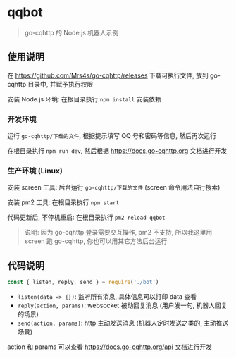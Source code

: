 # qqbot

> go-cqhttp 的 Node.js 机器人示例

## 使用说明

在 https://github.com/Mrs4s/go-cqhttp/releases 下载可执行文件, 放到 go-cqhttp 目录中, 并赋予执行权限

安装 Node.js 环境: 在根目录执行 `npm install` 安装依赖

### 开发环境

运行 `go-cqhttp/下载的文件`, 根据提示填写 QQ 号和密码等信息, 然后再次运行

在根目录执行 `npm run dev`, 然后根据 https://docs.go-cqhttp.org 文档进行开发

### 生产环境 (Linux)

安装 screen 工具: 后台运行 `go-cqhttp/下载的文件` (screen 命令用法自行搜索)

安装 pm2 工具: 在根目录执行 `npm start`

代码更新后, 不停机重启: 在根目录执行 `pm2 reload qqbot`

> 说明: 因为 go-cqhttp 登录需要交互操作, pm2 不支持, 所以我这里用 screen 跑 go-cqhttp, 你也可以用其它方法后台运行

## 代码说明

```js
const { listen, reply, send } = require('./bot')
```

- `listen(data => {})`: 监听所有消息, 具体信息可以打印 data 查看
- `reply(action, params)`: websocket 被动回复消息 (用户发一句, 机器人回复的场景)
- `send(action, params)`: http 主动发送消息 (机器人定时发送之类的, 主动推送场景)

action 和 params 可以查看 https://docs.go-cqhttp.org/api 文档进行开发
